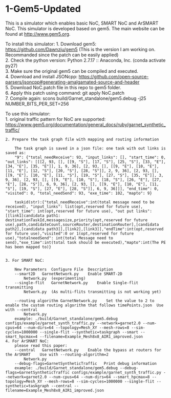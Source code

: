 # 1-Gem5-Updated
This is a simulator which enables basic NoC, SMART NoC and ArSMART NoC. This simulator is developed based on gem5. The main website can be found at http://www.gem5.org.

To install this simulator:
    1. Download gem5: https://github.com/Dawnzju/gem5 (This is the version I am working on. Recommanded since the patch can be easily applied)  
    2. Check the python version: Python 2.7.17 :: Anaconda, Inc. (conda activate py27)  
    3. Make sure the original gem5 can be compiled and executed.  
    4. Download and install JSONcpp: https://github.com/open-source-parsers/jsoncpp#generating-amalgamated-source-and-header  
    5. Download NoC.patch file in this repo to gem5 folder.  
    6. Apply this patch using command: git apply NoC.patch  
    7. Compile again: scons build/Garnet_standalone/gem5.debug -j25 NUMBER_BITS_PER_SET=256  

To use this simulator:  
    1. original traffic pattern for NoC are supported:  
        https://www.gem5.org/documentation/general_docs/ruby/garnet_synthetic_traffic/  

    2. Prepare the task graph file with mapping and routing information  

        The task graph is saved in a json file: one task with out links is saved as:   
        "9": {"total_needReceive": 93, "input_links": [], "start_time": 0, "out_links": [[[2, 93, [], [[9, "S"], [17, "S"], [25, "S"], [33, "E"], [34, "E"], [35, "E"]], 1, 9, 36], [2, 93, [], [[9, "E"], [10, "E"], [11, "E"], [12, "S"], [20, "S"], [28, "S"]], 2, 9, 36], [2, 93, [], [[9, "E"], [10, "E"], [11, "S"], [19, "S"], [27, "S"], [35, "E"]], 3, 9, 36], [2, 93, [], [[9, "E"], [10, "S"], [18, "S"], [26, "E"], [27, "E"], [28, "S"]], 6, 9, 36], [2, 93, [], [[9, "E"], [10, "E"], [11, "S"], [19, "S"], [27, "E"], [28, "S"]], 6, 9, 36]]], "end_time": 0, "visited": 0, "total_needSend": 93, "exe_time": 102, "mapto": 9}  

        taskid(str):{"total_needReceive":int(total message need to be received), "input_links": list(opt,reserved for future use), "start_time": int(opt,reserved for future use), "out put links": [[link1[candidata path1: destinationTaskId,messagesize,priority(opt,reserved for future use),path,candidateCount,sourceRouter,destinationRouter],[candidata path2],[candidata path3]],[link2],[link3]],"endTime":int(opt,reserved for future use),"visited":0 or 1(opt,reserved for future use),"totalneedSend": int(total Message need to send),"exe_time":int(total task should be executed),"mapto":int(The PE has been mapped to)}  


    3. For SMART NoC:  

        New Parameters	Configure File	Description	  
        --smart2D	GarnetNetwork.py	Enable SMART-2D	  
            Network.py	(experimenting)  
        --single-flit	GarnetNetwork.py	Enable Single-flit transmitting	  
            Network.py	(As multi-flits transmitting is not working yet)  
        
        --routing algorithm	GarnetNetwork.py	Set the value to 2 to enable the custom routing algorithm that follows timePoints.json	Use with --central  
            Network.py  
        example: ./build/Garnet_standalone/gem5.debug configs/example/garnet_synth_traffic.py --network=garnet2.0 --num-cpus=64 --num-dirs=64 --topology=Mesh_XY --mesh-rows=8 --sim-cycles=1000000 --single-flit --synthetic=taskgraph --smart --smart_hpcmax=4 --filename=Example_Mesh8x8_AIR1_improved.json  
    4. For ArSMART NoC:  
        please read this paper:   
        --central	GarnetNetwork.py	Enable the bypass at routers for the ArSMART	Use with --routing-algorithm=2  
            Network.py  
        --debug-flags=GarnetSyntheticTraffic   Print debug information   
        example: ./build/Garnet_standalone/gem5.debug --debug-flags=GarnetSyntheticTraffic configs/example/garnet_synth_traffic.py --network=garnet2.0 --num-cpus=64 --num-dirs=64 --smart_hpcmax=8 --topology=Mesh_XY --mesh-rows=8 --sim-cycles=1000000 --single-flit --synthetic=taskgraph --central --filename=Example_Mesh8x8_AIR1_improved.json  

